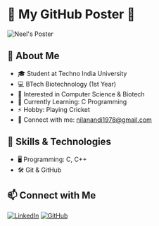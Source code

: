 # 🌟 My GitHub Poster 🌟

![Neel's Poster](https://www.canva.com/design/DAGKtMj2iHM/ZaCIc9anR3ifZjTXqTvARg/view?utm_content=DAGKtMj2iHM&utm_campaign=designshare&utm_medium=link2&utm_source=uniquelinks&utlId=h5767903c71)

## 🚀 About Me
- 🎓 Student at Techno India University
- 💻 BTech Biotechnology (1st Year)
- 🧬 Interested in Computer Science & Biotech
- 🌱 Currently Learning: C Programming
- ⚡ Hobby: Playing Cricket
- 📩 Connect with me: nilanandi1978@gmail.com

## 📌 Skills & Technologies
- 🖥️ Programming: C, C++
- 🛠️ Git & GitHub

## 📫 Connect with Me
  [![LinkedIn](https://img.shields.io/badge/LinkedIn-Connect-blue?style=flat&logo=linkedin)](https://www.linkedin.com/public-profile/settings?lipi=urn%3Ali%3Apage%3Ad_flagship3_profile_self_edit_contact-info%3BG3BlRhqdTUybDTnsQt1YzQ%3D%3D)
[![GitHub](https://img.shields.io/badge/GitHub-Profile-black?style=flat&logo=github)](https://github.com/neel-code-hub)
